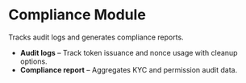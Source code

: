 # Compliance Module

Tracks audit logs and generates compliance reports.

* **Audit logs** – Track token issuance and nonce usage with cleanup options.
* **Compliance report** – Aggregates KYC and permission audit data.

